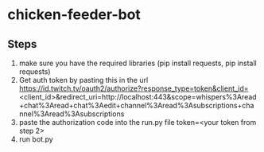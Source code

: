 # chicken-feeder-bot

## Steps
1) make sure you have the required libraries (pip install requests, pip install requests)
2) Get auth token by pasting this in the url 
 https://id.twitch.tv/oauth2/authorize?response_type=token&client_id=<client_id>&redirect_uri=http://localhost:443&scope=whispers%3Aread+chat%3Aread+chat%3Aedit+channel%3Aread%3Asubscriptions+channel%3Aread%3Asubscriptions
3) paste the authorization code into the run.py file token=<your token from step 2>
4) run bot.py
